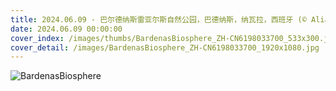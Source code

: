 ```yaml
---
title: 2024.06.09 - 巴尔德纳斯雷亚尔斯自然公园，巴德纳斯，纳瓦拉，西班牙 (© Aliaume Chapelle/Tandem Stills + Motion)
date: 2024.06.09 00:00:00
cover_index: /images/thumbs/BardenasBiosphere_ZH-CN6198033700_533x300.jpg
cover_detail: /images/BardenasBiosphere_ZH-CN6198033700_1920x1080.jpg
---
```


![BardenasBiosphere](/images/BardenasBiosphere_ZH-CN6198033700_1920x1080.jpg)
